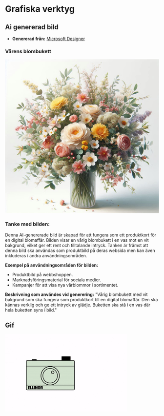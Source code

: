 # Grafiska verktyg

## Ai genererad bild
- **Genererad från:** [Microsoft Designer](https://designer.microsoft.com/)

### Vårens blombukett
![Bild](/assets/blombukett.jpeg)

### Tanke med bilden:
Denna AI-genererade bild är skapad för att fungera som ett produktkort för en digital blomaffär. Bilden visar en vårig blombukett i en vas mot en vit bakgrund, vilket ger ett rent och tilltalande intryck. Tanken är främst att denna bild ska användas som produktbild på deras websida men kan även inkluderas i andra användningsområden.

**Exempel på användningsområden för bilden:**

- Produktbild på webbshoppen.
- Marknadsföringsmaterial för sociala medier.
- Kampanjer för att visa nya vårblommor i sortimentet.

**Beskrivning som användes vid generering:**
"Vårig blombukett med vit bakgrund som ska fungera som produktkort till en digital blomaffär. Den ska kännas verklig och ge ett intryck av glädje. Buketten ska stå i en vas där hela buketten syns i bild."

## Gif
![Video av animeringen](/assets/ellinor_johansson_grafiska_verktyg.gif)
